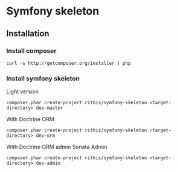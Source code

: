 # Symfony skeleton

## Installation

### Install composer

    curl -s http://getcomposer.org/installer | php

### Install symfony skeleton

Light version

    composer.phar create-project rithis/symfony-skeleton <target-directory> dev-master

With Doctrine ORM

    composer.phar create-project rithis/symfony-skeleton <target-directory> dev-orm

With Doctrine ORM admin Sonata Admin

    composer.phar create-project rithis/symfony-skeleton <target-directory> dev-admin
